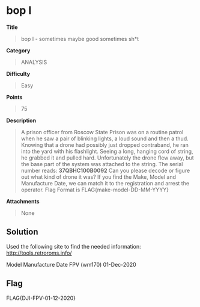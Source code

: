 # bop I

**Title**
> bop I - sometimes maybe good sometimes sh*t

**Category**
> ANALYSIS

**Difficulty**
> Easy

**Points**
> 75

**Description**
> A prison officer from Roscow State Prison was on a routine patrol when he saw a pair of blinking lights, a loud sound and then a thud. Knowing that a drone had possibly just dropped contraband, he ran into the yard with his flashlight. Seeing a long, hanging cord of string, he grabbed it and pulled hard. Unfortunately the drone flew away, but the base part of the system was attached to the string. The serial number reads: **37QBHC100B0092** Can you please decode or figure out what kind of drone it was? If you find the Make, Model and Manufacture Date, we can match it to the registration and arrest the operator. Flag Format is FLAG{make-model-DD-MM-YYYY}

**Attachments**
> None

## Solution
Used the following site to find the needed information:
http://tools.retroroms.info/

Model	Manufacture Date
FPV (wm170)	01-Dec-2020

## Flag
FLAG{DJI-FPV-01-12-2020}
